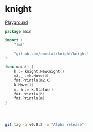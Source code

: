 # knight

[Playground](https://go.dev/play/p/aA6BOyiVIoh)
```go
package main

import (
	"fmt"

	"github.com/cwxstat/knight/knight"
)

func main() {
	k := knight.NewKnight()
	m2,_ :=k.Move(0)
    fmt.Println(m2.X)
	k.Move(1)
	m, h := k.Status()
	fmt.Println(h)
	fmt.Println(m)
}

```


```bash



git tag -a v0.0.2 -m "Alpha release"


```